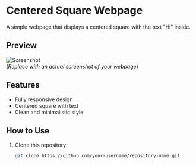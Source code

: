 # Centered Square Webpage

A simple webpage that displays a centered square with the text "Hi" inside.

## Preview

![Screenshot](screenshot.png)  
(*Replace with an actual screenshot of your webpage*)

## Features

- Fully responsive design
- Centered square with text
- Clean and minimalistic style

## How to Use

1. Clone this repository:
   ```sh
   git clone https://github.com/your-username/repository-name.git
